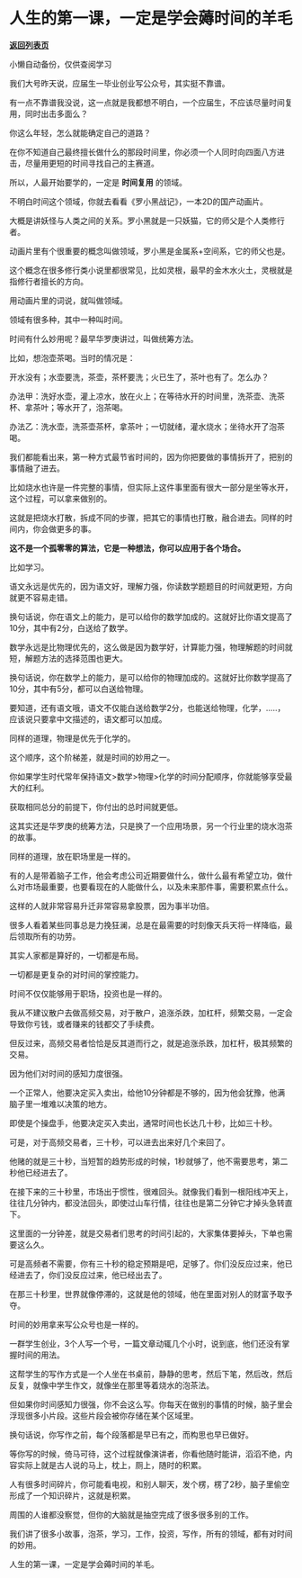 # 人生的第一课，一定是学会薅时间的羊毛

[**返回列表页**](/gzh/记忆承载3)

小懒自动备份，仅供查阅学习

我们大号昨天说，应届生一毕业创业写公众号，其实挺不靠谱。

  

有一点不靠谱我没说，这一点就是我都想不明白，一个应届生，不应该尽量时间复用，同时出击多面么？  

  

你这么年轻，怎么就能确定自己的道路？

  

在你不知道自己最终擅长做什么的那段时间里，你必须一个人同时向四面八方进击，尽量用更短的时间寻找自己的主赛道。

  

所以，人最开始要学的，一定是 **时间复用** 的领域。

  

不明白时间这个领域，你就去看看《罗小黑战记》，一本2D的国产动画片。

  

大概是讲妖怪与人类之间的关系。罗小黑就是一只妖猫，它的师父是个人类修行者。

  

动画片里有个很重要的概念叫做领域，罗小黑是金属系+空间系，它的师父也是。  

  

这个概念在很多修行类小说里都很常见，比如灵根，最早的金木水火土，灵根就是指修行者擅长的方向。  

  

用动画片里的词说，就叫做领域。

  

领域有很多种，其中一种叫时间。

  

时间有什么妙用呢？最早华罗庚讲过，叫做统筹方法。

  

比如，想泡壶茶喝。当时的情况是：

  

开水没有；水壶要洗，茶壶，茶杯要洗；火已生了，茶叶也有了。怎么办？

  

办法甲：洗好水壶，灌上凉水，放在火上；在等待水开的时间里，洗茶壶、洗茶杯、拿茶叶；等水开了，泡茶喝。

  

办法乙：洗水壶，洗茶壶茶杯，拿茶叶；一切就绪，灌水烧水；坐待水开了泡茶喝。

  

我们都能看出来，第一种方式最节省时间的，因为你把要做的事情拆开了，把别的事情融了进去。  

  

比如烧水也许是一件完整的事情，但实际上这件事里面有很大一部分是坐等水开，这个过程，可以拿来做别的。

  

这就是把烧水打散，拆成不同的步骤，把其它的事情也打散，融合进去。同样的时间内，你会做更多的事。  

  

 **这不是一个孤零零的算法，它是一种想法，你可以应用于各个场合。**

  

比如学习。

  

语文永远是优先的，因为语文好，理解力强，你读数学题题目的时间就更短，方向就更不容易走错。

  

换句话说，你在语文上的能力，是可以给你的数学加成的。这就好比你语文提高了10分，其中有2分，白送给了数学。

  

数学永远是比物理优先的，这么做是因为数学好，计算能力强，物理解题的时间就短，解题方法的选择范围也更大。

  

换句话说，你在数学上的能力，是可以给你的物理加成的。这就好比你数学提高了10分，其中有5分，都可以白送给物理。  

  

要知道，还有语文哦，语文不仅能白送给数学2分，也能送给物理，化学，.....，应该说只要拿中文描述的，语文都可以加成。

  

同样的道理，物理是优先于化学的。  

  

这个顺序，这个阶梯差，就是时间的妙用之一。

  

你如果学生时代常年保持语文>数学>物理>化学的时间分配顺序，你就能够享受最大的红利。

  

获取相同总分的前提下，你付出的总时间就更低。

  

这其实还是华罗庚的统筹方法，只是换了一个应用场景，另一个行业里的烧水泡茶的故事。  
  

同样的道理，放在职场里是一样的。  

  

有的人是带着脑子工作，他会考虑公司近期要做什么，做什么最有希望立功，做什么对市场最重要，也要看现在的人能做什么，以及未来那件事，需要积累点什么。

  

这样的人就非常容易升迁非常容易拿股票，因为事半功倍。  

  

很多人看着某些同事总是力挽狂澜，总是在最需要的时刻像天兵天将一样降临，最后领取所有的功劳。

  

其实人家都是算好的，一切都是布局。

  

一切都是更复杂的对时间的掌控能力。

  

时间不仅仅能够用于职场，投资也是一样的。

  

我从不建议散户去做高频交易，对于散户，追涨杀跌，加杠杆，频繁交易，一定会导致你亏钱，或者赚来的钱都交了手续费。

  

但反过来，高频交易者恰恰是反其道而行之，就是追涨杀跌，加杠杆，极其频繁的交易。  

  

因为他们对时间的感知力度很强。  

  

一个正常人，他要决定买入卖出，给他10分钟都是不够的，因为他会犹豫，他满脑子里一堆难以决策的地方。

  

即使是个操盘手，他要决定买入卖出，通常时间也长达几十秒，比如三十秒。

  

可是，对于高频交易者，三十秒，可以进去出来好几个来回了。

  

他赌的就是三十秒，当短暂的趋势形成的时候，1秒就够了，他不需要思考，第二秒他已经进去了。  

  

在接下来的三十秒里，市场出于惯性，很难回头。就像我们看到一根阳线冲天上，往往几分钟内，都没法回头，即使过山车行情，往往也是第二分钟它才掉头急转直下。

  

这里面的一分钟差，就是交易者们思考的时间引起的，大家集体要掉头，下单也需要这么久。

  

可是高频者不需要，你有三十秒的稳定预期是吧，足够了。你们没反应过来，他已经进去了，你们没反应过来，他已经出去了。  

  

在那三十秒里，世界就像停滞的，这就是他的领域，他在里面对别人的财富予取予夺。  

  

时间的妙用拿来写公众号也是一样的。  

  

一群学生创业，3个人写一个号，一篇文章动辄几个小时，说到底，他们还没有掌握时间的用法。

  

这帮学生的写作方式是一个人坐在书桌前，静静的思考，然后下笔，然后改，然后反复，就像中学生作文，就像坐在那里等着烧水的泡茶法。

  

但如果你时间感知力很强，你不会这么写。你每天在做别的事情的时候，脑子里会浮现很多小片段。这些片段会被你存储在某个区域里。  

  

换句话说，你写作之前，每个段落都是早已有之，而构思也早已做好。  

  

等你写的时候，倚马可待，这个过程就像演讲者，你看他随时能讲，滔滔不绝，内容实际上就是古人说的马上，枕上，厕上，随时的积累。

  

人有很多时间碎片，你可能看电视，和别人聊天，发个楞，楞了2秒，脑子里偷空形成了一个知识碎片，这就是积累。  

  

周围的人谁都没察觉，但你的大脑就是抽空完成了很多很多别的工作。

  

我们讲了很多小故事，泡茶，学习，工作，投资，写作，所有的领域，都有对时间的妙用。

  

人生的第一课，一定是学会薅时间的羊毛。


